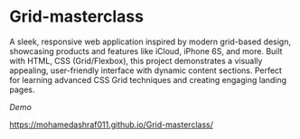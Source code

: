 # Grid-masterclass

A sleek, responsive web application inspired by modern grid-based design, showcasing products and features like iCloud, iPhone 6S, and more. Built with HTML, CSS (Grid/Flexbox), this project demonstrates a visually appealing, user-friendly interface with dynamic content sections. Perfect for learning advanced CSS Grid techniques and creating engaging landing pages.

*Demo*

https://mohamedashraf011.github.io/Grid-masterclass/
